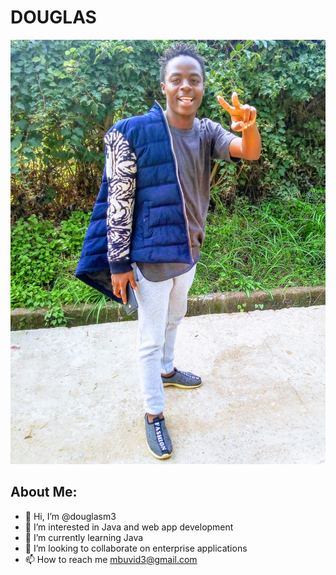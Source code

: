 # DOUGLAS
![Profile Picture](Amani.jpg "Profile Picture")

## About Me:
- 👋 Hi, I’m @douglasm3
- 👀 I’m interested in Java and web app development
- 🌱 I’m currently learning Java
- 💞️ I’m looking to collaborate on enterprise applications
- 📫 How to reach me mbuvid3@gmail.com

